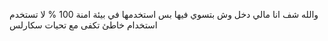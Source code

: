 والله شف انا مالي دخل وش بتسوي فيها بس استخدمها في بيئة امنة 100 % 
لا تستخدم استخدام خاطئ تكفى
مع تحيات سكارلس
